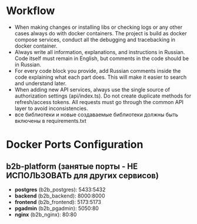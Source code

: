# Workflow
- When making changes or installing libs or checking logs or any other cases always do with docker containers.
The project is build as docker compose services, conduct all the debugging and tracebacking in docker container.
- Always write all information, explanations, and instructions in Russian. Code itself must remain in English, but comments in the code should be in Russian.
- For every code block you provide, add Russian comments inside the code explaining what each part does. This will make it easier to search and understand later.
- When adding new API services, always use the single source of authorization settings (api/index.ts).
Do not create duplicate methods for refresh/access tokens.
All requests must go through the common API layer to avoid inconsistencies.
- все библиотеки и новые создаваемые библиотеки должны быть включены в requirements.txt

# Docker Ports Configuration
## b2b-platform (занятые порты - НЕ ИСПОЛЬЗОВАТЬ для других сервисов)
- **postgres** (b2b_postgres): 5433:5432
- **backend** (b2b_backend): 8000:8000
- **frontend** (b2b_frontend): 5173:5173
- **pgadmin** (b2b_pgadmin): 5050:80
- **nginx** (b2b_nginx): 80:80